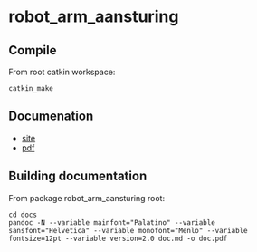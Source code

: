 # robot_arm_aansturing

## Compile

From root catkin workspace:

```
catkin_make
```

## Documenation

* [site](https://muisje.github.io/robot_arm_aansturing/)
* [pdf](docs/doc.pdf)

## Building documentation

From package robot_arm_aansturing root:
```
cd docs
pandoc -N --variable mainfont="Palatino" --variable sansfont="Helvetica" --variable monofont="Menlo" --variable fontsize=12pt --variable version=2.0 doc.md -o doc.pdf
```
